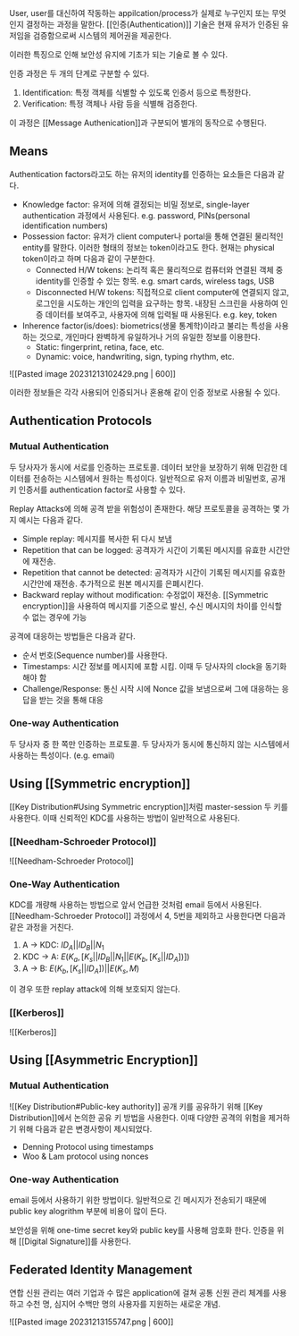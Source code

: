 User, user를 대신하여 작동하는 appilcation/process가 실제로 누구인지 또는 무엇인지 결정하는 과정을 말한다. [[인증(Authentication)]] 기술은 현재 유저가 인증된 유저임을 검증함으로써 시스템의 제어권을 제공한다. 

이러한 특징으로 인해 보안성 유지에 기초가 되는 기술로 볼 수 있다. 

인증 과정은 두 개의 단계로 구분할 수 있다. 
1. Identification: 특정 객체를 식별할 수 있도록 인증서 등으로 특정한다. 
2. Verification: 특정 객체나 사람 등을 식별해 검증한다. 

이 과정은 [[Message Authenication]]과 구분되어 별개의 동작으로 수행된다. 
## Means
Authentication factors라고도 하는 유저의 identity를 인증하는 요소들은 다음과 같다.
+ Knowledge factor: 유저에 의해 결정되는 비밀 정보로, single-layer authentication 과정에서 사용된다. e.g. password, PINs(personal identification numbers)
+ Possession factor: 유저가 client computer나 portal을 통해 연결된 물리적인 entity를 말한다. 이러한 형태의 정보는 token이라고도 한다. 현재는 physical token이라고 하며 다음과 같이 구분한다. 
	+ Connected H/W tokens: 논리적 혹은 물리적으로 컴퓨터와 연결된 객체 중 identity를 인증할 수 있는 항목. e.g. smart cards, wireless tags, USB 
	+ Disconnected H/W tokens: 직접적으로 client computer에 연결되지 않고, 로그인을 시도하는 개인의 입력을 요구하는 항목. 내장된 스크린을 사용하여 인증 데이터를 보여주고, 사용자에 의해 입력될 때 사용된다.  e.g. key, token
+ Inherence factor(is/does): biometrics(생물 통계학)이라고 불리는 특성을 사용하는 것으로, 개인마다 완벽하게 유일하거나 거의 유일한 정보를 이용한다. 
	+ Static: fingerprint, retina, face, etc.
	+ Dynamic: voice, handwriting, sign, typing rhythm, etc.

![[Pasted image 20231213102429.png | 600]]

이러한 정보들은 각각 사용되어 인증되거나 혼용해 같이 인증 정보로 사용될 수 있다. 
## Authentication Protocols
### Mutual Authentication
두 당사자가 동시에 서로를 인증하는 프로토콜. 데이터 보안을 보장하기 위해 민감한 데이터를 전송하는 시스템에서 원하는 특성이다. 일반적으로 유저 이름과 비밀번호, 공개 키 인증서를 authentication factor로 사용할 수 있다.

Replay Attacks에 의해 공격 받을 위험성이 존재한다. 해당 프로토콜을 공격하는 몇 가지 예시는 다음과 같다.
+ Simple replay: 메시지를 복사한 뒤 다시 보냄
+ Repetition that can be logged: 공격자가 시간이 기록된 메시지를 유효한 시간안에 재전송.
+ Repetition that cannot be detected: 공격자가 시간이 기록된 메시지를 유효한 시간안에 재전송. 추가적으로 원본 메시지를 은폐시킨다. 
+ Backward replay without modification: 수정없이 재전송. [[Symmetric encryption]]을 사용하여 메시지를 기준으로 발신, 수신 메시지의 차이를 인식할 수 없는 경우에 가능

공격에 대응하는 방법들은 다음과 같다.
+ 순서 번호(Sequence number)를 사용한다.
+ Timestamps: 시간 정보를 메시지에 포함 시킴. 이때 두 당사자의 clock을 동기화 해야 함
+ Challenge/Response: 통신 시작 시에 Nonce 값을 보냄으로써 그에 대응하는 응답을 받는 것을 통해 대응
### One-way Authentication
두 당사자 중 한 쪽만 인증하는 프로토콜. 두 당사자가 동시에 통신하지 않는 시스템에서 사용하는 특성이다. (e.g. email) 

## Using [[Symmetric encryption]]
[[Key Distribution#Using Symmetric encryption]]처럼 master-session 두 키를 사용한다. 이때 신뢰적인 KDC를 사용하는 방법이 일반적으로 사용된다. 
### [[Needham-Schroeder Protocol]]
![[Needham-Schroeder Protocol]]
### One-Way Authentication
KDC를 개량해 사용하는 방법으로 앞서 언급한 것처럼 email 등에서 사용된다. [[Needham-Schroeder Protocol]] 과정에서 4, 5번을 제외하고 사용한다면 다음과 같은 과정을 거친다. 
1. A $\rightarrow$ KDC: $ID_A || ID_B || N_1$
2. KDC $\rightarrow$ A: $E(K_a, [K_s || ID_B || N_1 || E(K_b, [K_s || ID_A])])$
3. A $\rightarrow$ B: $E(K_b, [K_s || ID_A])||E(K_s, M)$

이 경우 또한 replay attack에 의해 보호되지 않는다. 
### [[Kerberos]]
![[Kerberos]]
## Using [[Asymmetric Encryption]]
### Mutual Authentication
![[Key Distribution#Public-key authority]]
공개 키를 공유하기 위해 [[Key Distribution]]에서 논의한 공유 키 방법을 사용한다. 이때 다양한 공격의 위험을 제거하기 위해 다음과 같은 변경사항이 제시되었다.
+ Denning Protocol using timestamps
+ Woo & Lam protocol using nonces
### One-way Authentication
email 등에서 사용하기 위한 방법이다. 일반적으로 긴 메시지가 전송되기 때문에 public key alogrithm 부분에 비용이 많이 든다. 

보안성을 위해 one-time secret key와 public key를 사용해 암호화 한다. 인증을 위해 [[Digital Signature]]를 사용한다. 

## Federated Identity Management
연합 신원 관리는 여러 기업과 수 많은 application에 걸쳐 공통 신원 관리 체계를 사용하고 수천 명, 심지어 수백만 명의 사용자를 지원하는 새로운 개념. 

![[Pasted image 20231213155747.png | 600]]

